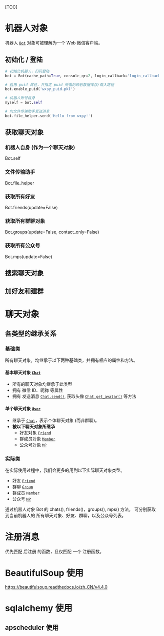 [TOC]

# 机器人对象

机器人 [`Bot`](https://wxpy.readthedocs.io/zh/latest/bot.html#wxpy.Bot) 对象可被理解为一个 Web 微信客户端。

## 初始化 / 登陆 

```python
# 初始化机器人，扫码登陆
bot = Bot(cache_path=True, console_qr=2, login_callback="login_callback", logout_callback="logout_callback")

# 启用 puid 属性，并指定 puid 所需的映射数据保存/载入路径
bot.enable_puid('wxpy_puid.pkl')

# 机器人账号自身
myself = bot.self

# 向文件传输助手发送消息
bot.file_helper.send('Hello from wxpy!')
```

## 获取聊天对象 

### 机器人自身 (作为一个聊天对象)

Bot.self 

### 文件传输助手

Bot.file_helper

### 获取所有好友

Bot.friends(update=False)

### 获取所有群聊对象

Bot.groups(update=False, contact_only=False)

### 获取所有公众号

Bot.mps(update=False)

## 搜索聊天对象 

## 加好友和建群 



# 聊天对象 
## 各类型的继承关系

### 基础类 

所有聊天对象，均继承于以下两种基础类，并拥有相应的属性和方法。

#### 基本聊天对象 [`Chat`](https://wxpy.readthedocs.io/zh/latest/chats.html#wxpy.Chat)

- 所有的聊天对象均继承于此类型
- 拥有 微信 ID、昵称 等属性
- 拥有 发送消息 [`Chat.send()`](https://wxpy.readthedocs.io/zh/latest/chats.html#wxpy.Chat.send), 获取头像 [`Chat.get_avatar()`](https://wxpy.readthedocs.io/zh/latest/chats.html#wxpy.Chat.get_avatar) 等方法

#### 单个聊天对象 [`User`](https://wxpy.readthedocs.io/zh/latest/chats.html#wxpy.User)

- 继承于 [`Chat`](https://wxpy.readthedocs.io/zh/latest/chats.html#wxpy.Chat)，表示个体聊天对象 (而非群聊)。
- **被以下聊天对象所继承**
  - 好友对象 [`Friend`](https://wxpy.readthedocs.io/zh/latest/chats.html#wxpy.Friend)
  - 群成员对象 [`Member`](https://wxpy.readthedocs.io/zh/latest/chats.html#wxpy.Member)
  - 公众号对象 [`MP`](https://wxpy.readthedocs.io/zh/latest/chats.html#wxpy.MP)

### 实际类 

在实际使用过程中，我们会更多的用到以下实际聊天对象类型。

- 好友 [`Friend`](https://wxpy.readthedocs.io/zh/latest/chats.html#wxpy.Friend)
- 群聊 [`Group`](https://wxpy.readthedocs.io/zh/latest/chats.html#wxpy.Group)
- 群成员 [`Member`](https://wxpy.readthedocs.io/zh/latest/chats.html#wxpy.Member)
- 公众号 [`MP`](https://wxpy.readthedocs.io/zh/latest/chats.html#wxpy.MP)

 

通过机器人对象 Bot 的 chats(), friends()，groups(), mps() 方法， 可分别获取到当前机器人的 所有聊天对象、好友、群聊，以及公众号列表。

# 注册消息
优先匹配 后注册 的函数，且仅匹配 一个 注册函数。

# BeautifulSoup 使用
https://beautifulsoup.readthedocs.io/zh_CN/v4.4.0

# sqlalchemy 使用



## apscheduler 使用

